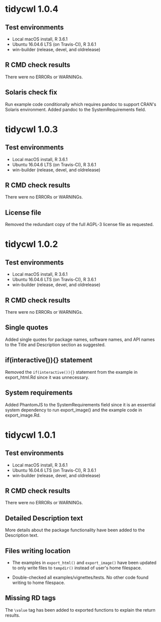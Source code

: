 # tidycwl 1.0.4

## Test environments

- Local macOS install, R 3.6.1
- Ubuntu 16.04.6 LTS (on Travis-CI), R 3.6.1
- win-builder (release, devel, and oldrelease)

## R CMD check results

There were no ERRORs or WARNINGs.

## Solaris check fix

Run example code conditionally which requires pandoc to support CRAN's Solaris environment. Added pandoc to the SystemRequirements field.

# tidycwl 1.0.3

## Test environments

- Local macOS install, R 3.6.1
- Ubuntu 16.04.6 LTS (on Travis-CI), R 3.6.1
- win-builder (release, devel, and oldrelease)

## R CMD check results

There were no ERRORs or WARNINGs.

## License file

Removed the redundant copy of the full AGPL-3 license file as requested.

# tidycwl 1.0.2

## Test environments

- Local macOS install, R 3.6.1
- Ubuntu 16.04.6 LTS (on Travis-CI), R 3.6.1
- win-builder (release, devel, and oldrelease)

## R CMD check results

There were no ERRORs or WARNINGs.

## Single quotes

Added single quotes for package names, software names, and API names to the Title and Description section as suggested.

## if(interactive()){} statement

Removed the `if(interactive()){}` statement from the example in export_html.Rd since it was unnecessary.

## System requirements

Added PhantomJS to the SystemRequirements field since it is an essential system dependency to run export_image() and the example code in export_image.Rd.

# tidycwl 1.0.1

## Test environments

- Local macOS install, R 3.6.1
- Ubuntu 16.04.6 LTS (on Travis-CI), R 3.6.1
- win-builder (release, devel, and oldrelease)

## R CMD check results

There were no ERRORs or WARNINGs.

## Detailed Description text

More details about the package functionality have been added to the Description text.

## Files writing location

- The examples in `export_html()` and `export_image()` have been updated to only write files to `tempdir()` instead of user's home filespace.

- Double-checked all examples/vignettes/tests. No other code found writing to home filespace.

## Missing RD tags

The `\value` tag has been added to exported functions to explain the return results.
